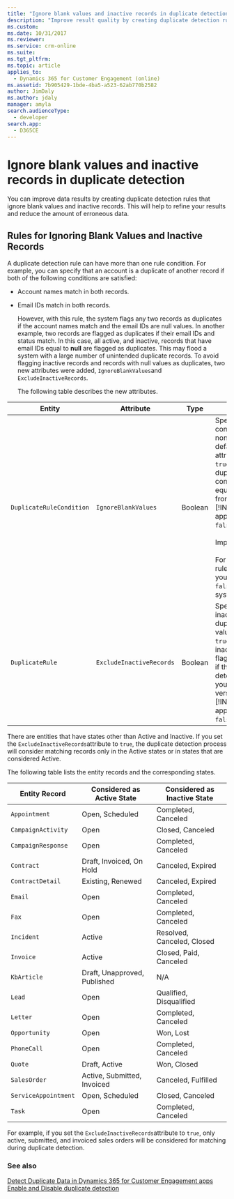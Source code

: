 ```yaml
---
title: "Ignore blank values and inactive records in duplicate detection (Developer Guide for Dynamics 365 for Customer Engagement apps) | MicrosoftDocs"
description: "Improve result quality by creating duplicate detection rules that ignore blank values and inactive records."
ms.custom: 
ms.date: 10/31/2017
ms.reviewer: 
ms.service: crm-online
ms.suite: 
ms.tgt_pltfrm: 
ms.topic: article
applies_to: 
  - Dynamics 365 for Customer Engagement (online)
ms.assetid: 7b905429-1bde-4ba5-a523-62ab770b2582
author: JimDaly
ms.author: jdaly
manager: amyla
search.audienceType: 
  - developer
search.app: 
  - D365CE
---
```

# Ignore blank values and inactive records in duplicate detection

You can improve data results by creating duplicate detection rules that ignore blank values and inactive records. This will help to refine your results and reduce the amount of erroneous data.  
  
## Rules for Ignoring Blank Values and Inactive Records  
 A duplicate detection rule can have more than one rule condition. For example, you can specify that an account is a duplicate of another record if both of the following conditions are satisfied:  
  
- Account names match in both records.  
  
- Email IDs match in both records.  
  
  However, with this rule, the system flags any two records as duplicates if the account names match and the email IDs are null values. In another example, two records are flagged as duplicates if their email IDs and status match. In this case, all active, and inactive, records that have email IDs equal to **null** are flagged as duplicates. This may flood a system with a large number of unintended duplicate records. To avoid flagging inactive records and records with null values as duplicates, two new attributes were added, `IgnoreBlankValues`and `ExcludeInactiveRecords`.  
  
  The following table describes the new attributes.  
  
|          Entity          |        Attribute         |  Type   |                                                                                                                                                                                                                                                                    Description                                                                                                                                                                                                                                                                     |
|--------------------------|--------------------------|---------|----------------------------------------------------------------------------------------------------------------------------------------------------------------------------------------------------------------------------------------------------------------------------------------------------------------------------------------------------------------------------------------------------------------------------------------------------------------------------------------------------------------------------------------------------|
| `DuplicateRuleCondition` |   `IgnoreBlankValues`    | Boolean | Specifies whether to consider blank values as non-duplicate values. The default value of this attribute is `false`. Set it to `true`if you do not want the duplicate detection rule to consider **null**) values as equal. When you upgrade from earlier versions of [!INCLUDE[pn_microsoftcrm](../includes/pn-microsoftcrm.md)] apps, this attribute is set to `false`.<br /><br /> Important:<br /><br /> For a duplicate detection rule with one condition, if you set the attribute value to `false`, it is treated by the system as a `true`value. |
|     `DuplicateRule`      | `ExcludeInactiveRecords` | Boolean |                                                                       Specifies whether to flag inactive records as duplicates. The default value is `false`. Set it to                              `true`if you do not want inactive records to be flagged as duplicates, even if they meet duplication detection rule criteria. When you upgrade from earlier versions of [!INCLUDE[pn_microsoftcrm](../includes/pn-microsoftcrm.md)] apps, this attribute is set to `false`.                                                                        |
  
 There are entities that have states other than Active and Inactive. If you set the `ExcludeInactiveRecords`attribute to `true`, the duplicate detection process will consider matching records only in the Active states or in states that are considered Active.  
  
 The following table lists the entity records and the corresponding states.  
  
|Entity Record|Considered as Active State|Considered as Inactive State|  
|-------------------|--------------------------------|----------------------------------|  
|`Appointment`|Open, Scheduled|Completed, Canceled|  
|`CampaignActivity`|Open|Closed, Canceled|  
|`CampaignResponse`|Open|Completed, Canceled|  
|`Contract`|Draft, Invoiced, On Hold|Canceled, Expired|  
|`ContractDetail`|Existing, Renewed|Canceled, Expired|  
|`Email`|Open|Completed, Canceled|  
|`Fax`|Open|Completed, Canceled|  
|`Incident`|Active|Resolved, Canceled, Closed|  
|`Invoice`|Active|Closed, Paid, Canceled|  
|`KbArticle`|Draft, Unapproved, Published|N/A|  
|`Lead`|Open|Qualified, Disqualified|  
|`Letter`|Open|Completed, Canceled|  
|`Opportunity`|Open|Won, Lost|  
|`PhoneCall`|Open|Completed, Canceled|  
|`Quote`|Draft, Active|Won, Closed|  
|`SalesOrder`|Active, Submitted, Invoiced|Canceled, Fulfilled|  
|`ServiceAppointment`|Open, Scheduled|Closed, Canceled|  
|`Task`|Open|Completed, Canceled|  
  
 For example, if you set the `ExcludeInactiveRecords`attribute to `true`, only active, submitted, and invoiced sales orders will be considered for matching during duplicate detection.  
  
### See also  
 [Detect Duplicate Data in Dynamics 365 for Customer Engagement apps](detect-duplicate-data-for-developers.md)   
 [Enable and Disable duplicate detection](enable-disable-duplicate-detection.md)
